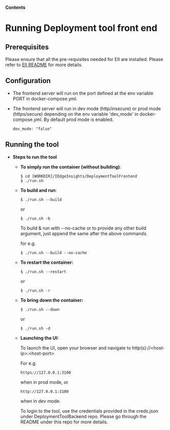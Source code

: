 **Contents**

# Running Deployment tool front end

## Prerequisites
    
   Please ensure that all the pre-requisites needed for EII are installed. Please refer to [EII README](https://github.com/open-edge-insights/eii-core/blob/master/README.md) for more details.

## Configuration

  * The frontend server will run on the port defined at the env variable PORT in docker-compose.yml. 
  * The frontend server will run in dev mode (http/insecure) or prod mode (https/secure) depending on the env variable 'dev_mode' in docker-compose.yml.
    By default prod mode is enabled.

    ```
    dev_mode: "false"
    ```

## Running the tool

  * **Steps to run the tool**

    * **To simply run the container (without building)**:

      ```shell
      $ cd [WORKDIR]/IEdgeInsights/DeploymentToolFrontend
      $ ./run.sh
      ```

    * **To build and run**:
      ```shell
      $ ./run.sh --build
      ```
       or
      ```shell
      $ ./run.sh -b
      ```

      To build & run with --no-cache or to provide any other build argument, just append the same after the above commands.

      for e.g. 

      ```shell
      $ ./run.sh --build --no-cache
      ```

    * **To restart the container:**

      ```shell
      $ ./run.sh --restart
      ```
       or
      ```shell
      $ ./run.sh -r
      ```

    * **To bring down the container:**

      ```shell
      $ ./run.sh --down
      ```
       or
      ```shell
      $ ./run.sh -d
      ```
    * **Launching the UI:**

        To launch the UI, open your browser and navigate to http(s)://\<host-ip\>:\<host-port\>

        For e.g.
        ```
        https://127.0.0.1:3100
        ```
        when in prod mode, or
        ```
        http://127.0.0.1:3100
        ```
        when in dev mode.

        To login to the tool, use the credentials provided in the creds.json under DeploymentToolBackend repo. Please go through the README under this repo for more details.
